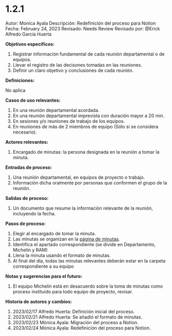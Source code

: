 # 1.2.1

Autor: Monica Ayala
Descripción: Redefinición del proceso para Notion
Fecha: February 24, 2023
Revisado: Needs Review
Revisado por: @Erick Alfredo García Huerta

********************************************Objetivos específicos:********************************************

1. Registrar información fundamental de cada reunión departamental o de equipos.
2. Llevar el registro de las decisones tomadas en las reuniones.
3. Definir un claro objetivo y conclusiones de cada reunión.

**************************Definiciones:**************************

No aplica

******************Casos de uso relevantes:******************

1. En una reunión departamental acordada.
2. En una reunión departamental imprevista con duración mayor a 20 min.
3. En sesiones y/o reuniones de trabajo de los equipos.
4. En reuniones de más de 2 miembros de equipo (Sólo si se considera necesario).

**************************************Actores relevantes:**************************************

1. Encargado de minutas: la persona designada en la reunión a tomar la minuta.

****************************************Entradas de proceso:****************************************

1. Una reunión departamental, en equipos de proyecto o trabajo.
2. Información dicha oralmente por personas que conformen el grupo de la reunión.

**************************************Salidas de proceso:**************************************

1. Un documento que resume la información relevante de la reunión, incluyendo la fecha.

**********************************Pasos de proceso:**********************************

1. Elegir al encargado de tomar la minuta.
2. Las minutas se organizan en la [página de minutas](../../../../../Escritorio%2048dc738f81a343219aa00799b025a0f9/Minutas%20e965603921e44ffda4d53ea85fd9db3a.md).
3. Identifica el apartado correspondiente (se divide en Departamento, Michelin y RAM)
4. Llena la minuta usando el formato de minutas.
5. Al final del día, todas las minutas relevantes deberán estar en la carpeta correspondiente a su equipo

********************************************Notas y sugerencias para el futuro:********************************************

1. El equipo Michelin está en desacuerdo sobre la toma de minutas como proceso instituido para todo equipo de proyecto, revisar.

********Historia de autores y cambios:********

1. 2023/02/17 Alfredo Huerta: Definición inicial del proceso.
2. 2023/02/21 Alfredo Huerta: Se añadió el formato de minutas.
3. 2023/02/23 Mónica Ayala: Migración del proceso a Notion.
4. 2023/02/24 Mónica Ayala: Redefinición del proceso para Notion.